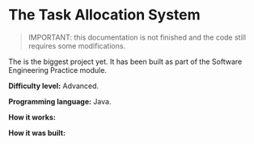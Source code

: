 # The Task Allocation System

> IMPORTANT: this documentation is not finished and the code still requires some modifications. 

The is the biggest project yet. It has been built as part of the Software Engineering Practice module.

**Difficulty level:** Advanced. 

**Programming language:** Java.

**How it works:** 

**How it was built:**

